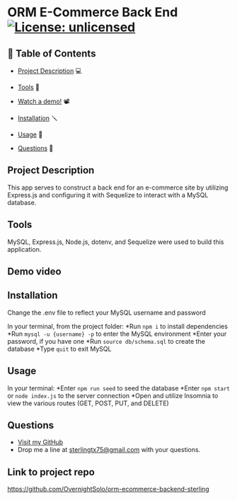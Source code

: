 # ORM E-Commerce Back End [![License: unlicensed](https://img.shields.io/badge/license-This%20project%20is%20not%20licensed-red.svg)](https://img.shields.io/badge/license-This%20project%20is%20not%20licensed-red.svg)

## 📙 Table of Contents

- [Project Description](#project-description) 💻

- [Tools](#tools) 🔧

- [Watch a demo!](#demo-video) 📽️

- [Installation](#installation) 🪛

- [Usage](#usage) 🔑

- [Questions](#questions) 🤔

## Project Description

This app serves to construct a back end for an e-commerce site by utilizing Express.js and configuring it with Sequelize to interact with a MySQL database.

## Tools

MySQL, Express.js, Node.js, dotenv, and Sequelize were used to build this application.

## Demo video

## Installation

Change the .env file to reflect your MySQL username and password

In your terminal, from the project folder:
*Run `npm i` to install dependencies
*Run `mysql -u {username} -p` to enter the MySQL environment
*Enter your password, if you have one
*Run `source db/schema.sql` to create the database
\*Type `quit` to exit MySQL

## Usage

In your terminal:
*Enter `npm run seed` to seed the database
*Enter `npm start` or `node index.js` to the server connection
\*Open and utilize Insomnia to view the various routes (GET, POST, PUT, and DELETE)

## Questions

- [Visit my GitHub](https://github.com/OVernightSolo)
- Drop me a line at sterlingtx75@gmail.com with your questions.

## Link to project repo

https://github.com/OvernightSolo/orm-ecommerce-backend-sterling
